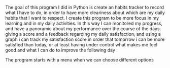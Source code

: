 The goal of this program I did in Python is create an habits tracker to record what I have to do, in order to have more cleariness about which are my daily habits that I want to respect. I create this program to be more focus in my learning and in my daily activities. In this way I can monitored my progress, and have a panoramic about my performance over the course of the days. giving a score and a feedback regarding my daily satisfaction, and using a graph i can track my satisfaction score in order that tomorrow i can be more satisfied than today, or at least having under control what makes me feel good and what I can do to improve the following day 

The program starts with a menu when we can choose different options
